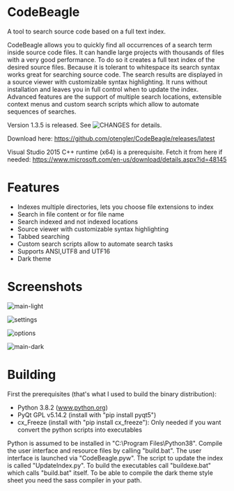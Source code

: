 # CodeBeagle
A tool to search source code based on a full text index.

CodeBeagle allows you to quickly find all occurrences of a search term inside source code files. It can handle large projects with thousands of files with a very good performance. To do so it creates a full text index of the desired source files. Because it is tolerant to whitespace its search syntax works great for searching source code. The search results are displayed in a source viewer with customizable syntax highlighting. It runs without installation and leaves you in full control when to update the index. Advanced features are the support of multiple search locations, extensible context menus and custom search scripts which allow to automate sequences of searches.

Version 1.3.5 is released. See ![CHANGES](/CHANGES) for details.

Download here: https://github.com/otengler/CodeBeagle/releases/latest

Visual Studio 2015 C++ runtime (x64) is a prerequisite. Fetch it from here if needed: https://www.microsoft.com/en-us/download/details.aspx?id=48145

# Features
- Indexes multiple directories, lets you choose file extensions to index
- Search in file content or for file name
- Search indexed and not indexed locations
- Source viewer with customizable syntax highlighting
- Tabbed searching
- Custom search scripts allow to automate search tasks
- Supports ANSI,UTF8 and UTF16
- Dark theme

# Screenshots

![main-light](/../screenshots/screenshots/main-light.png?raw=true "Main windows (light theme)")

![settings](/../screenshots/screenshots/settings.png?raw=true "Settings")

![options](/../screenshots/screenshots/options.png?raw=true "Options")

![main-dark](/../screenshots/screenshots/main-dark.png?raw=true "Main windows (dark theme)")

# Building

First the prerequisites (that's what I used to build the binary distribution):
- Python 3.8.2 (www.python.org)
- PyQt GPL v5.14.2 (install with "pip install pyqt5")
- cx_Freeze (install with "pip install cx_freeze"):
    Only needed if you want convert the python scripts into executables

Python is assumed to be installed in "C:\Program Files\Python38". Compile the user interface and resource files by calling "build.bat". The user interface is launched via "CodeBeagle.pyw". The script to update the index is called "UpdateIndex.py".
To build the executables call "buildexe.bat" which calls "build.bat" itself. To be able to compile the dark theme style sheet you need the sass compiler in your path.
